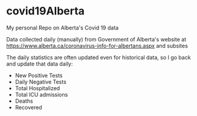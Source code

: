 # covid19Alberta
My personal Repo on Alberta's Covid 19 data

Data collected daily (manually) from Government of Alberta's
website at https://www.alberta.ca/coronavirus-info-for-albertans.aspx and subsites

The daily statistics are often updated even for historical data, so I go back and update that data daily:  
- New Positive Tests  
- Daily Negative Tests  
- Total Hospitalized
- Total ICU admissions  
- Deaths  
- Recovered  
